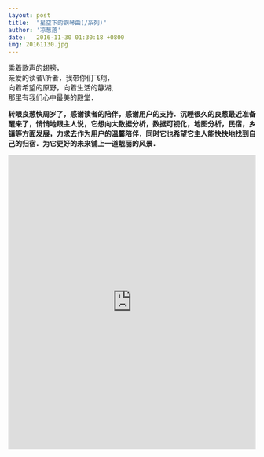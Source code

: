 ```yaml
---
layout: post
title:  "星空下的钢琴曲(/系列)"
author: '凉葱落'
date:   2016-11-30 01:30:18 +0800
img: 20161130.jpg
---
```

乘着歌声的翅膀，<br>
亲爱的读者\听者，我带你们飞翔，<br>
向着希望的原野，向着生活的静湖,<br>
那里有我们心中最美的殿堂．<br>

<b>转眼良葱快周岁了，感谢读者的陪伴，感谢用户的支持．沉睡很久的良葱最近准备醒来了，悄悄地跟主人说，它想向大数据分析，数据可视化，地图分析，民宿，乡镇等方面发展，力求去作为用户的温馨陪伴．同时它也希望它主人能快快地找到自己的归宿．为它更好的未来铺上一道靓丽的风景．
<iframe frameborder="0" src="http://music.163.com/outchain/player?type=1&id=2732591&auto=1&height=430" allowfullscreen style="width:100%;height:600px"></iframe>


